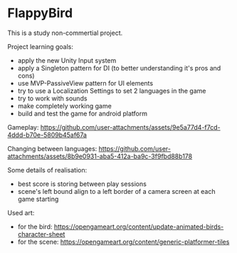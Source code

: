 # FlappyBird

This is a study non-commertial project.


Project learning goals:
- apply the new Unity Input system
- apply a Singleton pattern for DI (to better understanding it's pros and cons)
- use MVP-PassiveView pattern for UI elements
- try to use a Localization Settings to set 2 languages in the game
- try to work with sounds
- make completely working game
- build and test the game for android platform

Gameplay:
https://github.com/user-attachments/assets/9e5a77d4-f7cd-4ddd-b70e-5809b45af67a

Changing between languages:
https://github.com/user-attachments/assets/8b9e0931-aba5-412a-ba9c-3f9fbd88b178


Some details of realisation:
- best score is storing between play sessions
- scene's left bound align to a left border of a camera screen at each game starting


Used art:
- for the bird: https://opengameart.org/content/update-animated-birds-character-sheet
- for the scene: https://opengameart.org/content/generic-platformer-tiles
